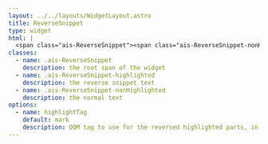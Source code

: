 ```yaml
---
layout: ../../layouts/WidgetLayout.astro
title: ReverseSnippet
type: widget
html: |
  <span class="ais-ReverseSnippet"><span class="ais-ReverseSnippet-nonHighlighted">This is the</span> <mark class="ais-ReverseSnippet-highlighted">reversed snippet text</mark></span>
classes:
  - name: .ais-ReverseSnippet
    description: the root span of the widget
  - name: .ais-ReverseSnippet-highlighted
    description: the reverse snippet text
  - name: .ais-ReverseSnippet-nonHighlighted
    description: the normal text
options:
  - name: highlightTag
    default: mark
    description: DOM tag to use for the reversed highlighted parts, in addition to the classes
---
```

